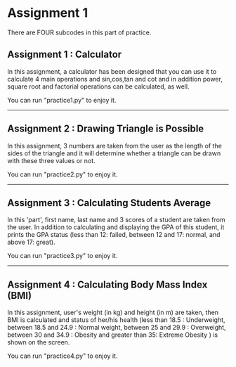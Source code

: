# Assignment 1

There are FOUR subcodes in this part of practice.

## Assignment 1 : Calculator

In this assignment, a calculator has been designed that you can use it to calculate 4 main operations and sin,cos,tan and cot and in addition power, square root and factorial operations can be calculated, as well.


You can run "practice1.py" to enjoy it.

---
## Assignment 2 :  Drawing Triangle is Possible

In this assignment, 3 numbers are taken from the user as the length of the sides of the triangle and it will determine whether a triangle can be drawn with these three values or not.

You can run "practice2.py"  to enjoy it.

---
## Assignment 3 : Calculating Students Average
In this 'part', first name, last name and 3 scores of a student are taken from the user. In addition to calculating and displaying the GPA of this student, it prints the GPA status (less than 12: failed, between 12 and 17: normal, and above 17: great).

You can run "practice3.py"  to enjoy it.

---
## Assignment 4 : Calculating Body Mass Index (BMI) 

In this assignment, user's weight (in kg) and height (in m) are taken, then BMI is calculated and status of her/his health (less than 18.5 : Underweight, between 18.5 and 24.9 : Normal weight, between 25 and 29.9 : Overweight, between 30 and 34.9 : Obesity and greater than 35: Extreme Obesity ) is shown on the screen.

You can run "practice4.py"  to enjoy it.